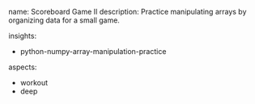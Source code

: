 name: Scoreboard Game II
description: Practice manipulating arrays by organizing data for a small game.

insights:
  - python-numpy-array-manipulation-practice

aspects:
  - workout
  - deep
